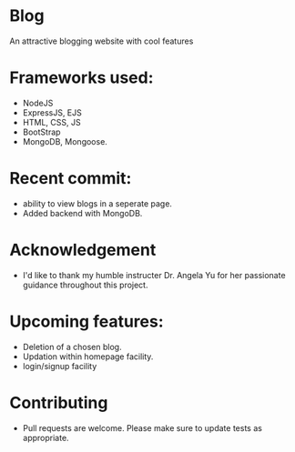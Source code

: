 # Blog
An attractive blogging website with cool features

# Frameworks used:
- NodeJS
- ExpressJS, EJS
- HTML, CSS, JS
- BootStrap
- MongoDB, Mongoose.

# Recent commit:
- ability to view blogs in a seperate page.
- Added backend with MongoDB.

# Acknowledgement
- I'd like to thank my humble instructer Dr. Angela Yu for her passionate guidance throughout this project.

# Upcoming features:
- Deletion of a chosen blog.
- Updation within homepage facility.
- login/signup facility
  
# Contributing
- Pull requests are welcome. Please make sure to update tests as appropriate.
